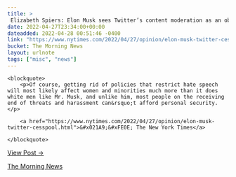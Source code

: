 ```yaml
---
title: > 
 Elizabeth Spiers: Elon Musk sees Twitter’s content moderation as an obstacle, but it may be what’s keeping the platform alive.
date: 2022-04-27T23:34:00+00:00
dateadded: 2022-04-28 00:51:46 -0400
link: "https://www.nytimes.com/2022/04/27/opinion/elon-musk-twitter-cesspool.html"
bucket: The Morning News
layout: urlnote
tags: ["misc", "news"]
--- 
```




  
    
  

  
    <blockquote>
        <p>Of course, getting rid of policies that restrict hate speech will most likely affect women and minorities much more than it does white men like Mr. Musk, and unlike him, most people on the receiving end of threats and harassment can&rsquo;t afford personal security.</p>
        
        <a href="https://www.nytimes.com/2022/04/27/opinion/elon-musk-twitter-cesspool.html">&#x021A9;&#xFE0E; The New York Times</a>
        
    </blockquote>
  
  <p><a href="https://themorningnews.org/p/content-moderation-may-be-what-keeps-twitter-alive">View Post &rarr;</a></p>



 <!-- end excerpt --> 
<div class='bucket'><a class='internal-link' href='/buckets/the-morning-news'>The Morning News</a></div> 
